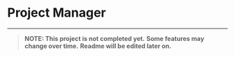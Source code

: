 # Project Manager
___

> **NOTE: This project is not completed yet.**
> **Some features may change over time.**
> **Readme will be edited later on.**